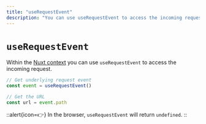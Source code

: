 ```yaml
---
title: "useRequestEvent"
description: "You can use useRequestEvent to access the incoming request."
---
```


# `useRequestEvent`

Within the [Nuxt context](/docs/guide/going-further/nuxt-app#the-nuxt-context) you can use `useRequestEvent` to access the incoming request.

```js
// Get underlying request event
const event = useRequestEvent()

// Get the URL
const url = event.path
```

::alert{icon=👉}
In the browser, `useRequestEvent` will return `undefined`.
::
